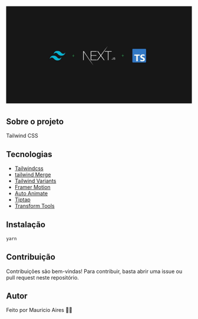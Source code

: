 # ![Cover](.github/assets/cover.jpg)

## Sobre o projeto

Tailwind CSS

## Tecnologias

- [Tailwindcss](https://tailwindcss.com/)
- [tailwind Merge](https://github.com/dcastil/tailwind-merge)
- [Tailwind Variants](https://www.tailwind-variants.org/)
- [Framer Motion](https://www.framer.com/)
- [Auto Animate](https://auto-animate.formkit.com/)
- [Tiptap](https://tiptap.dev/)
- [Transform Tools](https://transform.tools/)


## Instalação

```sh
yarn
```

## Contribuição

Contribuições são bem-vindas! Para contribuir, basta abrir uma issue ou pull request neste repositório.

## Autor

Feito por Mauricio Aires 👋🏽
